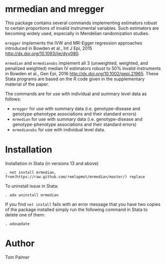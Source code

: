# mrmedian and mregger
This package contains several commands implementing estimators robust to certain proportions of invalid instrumental variables. Such estimators are becoming widely used, especially in Mendelian randomization studies.

`mregger` implements the IVW and MR-Egger regression approaches introduced in Bowden et al., Int J Epi, 2015 <http://dx.doi.org/10.1093/ije/dyv080>.

`mrmedian` and `mrmedianobs` implement all 3 (unweighted, weighted, and penalized weighted) median IV estimators robust to 50% invalid instruments in Bowden et al., Gen Epi, 2016 <http://dx.doi.org/10.1002/gepi.21965>. These Stata programs are based on the R code given in the supplementary material of the paper.

The commands are for use with individual and summary level data as follows:
 - `mregger` for use with summary data (i.e. genotype-disease and genotype-phenotype associations and their standard errors)
 - `mrmedian` for use with summary data (i.e. genotype-disease and genotype-phenotype associations and their standard errors)
 - `mrmedianobs` for use with individual level data.

Installation
============

Installation in Stata (in versions 13 and above)
```
. net install mrmedian, from(https://raw.github.com/remlapmot/mrmedian/master/) replace
```

To uninstall issue in Stata:
```
. ado uninstall mrmedian
```

If you find `net install` fails with an error message that you have two copies of the package installed simply run the following command in Stata to delete one of them:
```
. adoupdate
```

Author
=======
Tom Palmer
